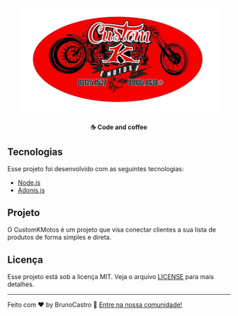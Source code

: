 <h1 align="center">
    <img alt="CustomKMotos" src="https://github.com/BrunoLagoa/customkmotos-backend/blob/master/public/logo.png" width="450px">
</h1>

<h4 align="center">
  ☕ Code and coffee
</h4>

## Tecnologias

Esse projeto foi desenvolvido com as seguintes tecnologias:

- [Node.js](https://nodejs.org/en/)
- [Adonis.js](https://adonisjs.com)

## Projeto

O CustomKMotos é um projeto que visa conectar clientes a sua lista de produtos de forma simples e direta.

## Licença

Esse projeto está sob a licença MIT. Veja o arquivo [LICENSE](LICENSE.md) para mais detalhes.

---

Feito com ♥ by BrunoCastro :wave: [Entre na nossa comunidade!](https://brunocastro.dev)
